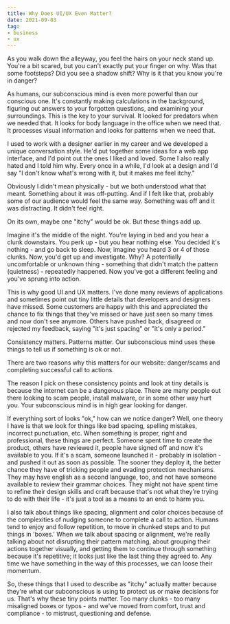 ```yaml
---
title: Why Does UI/UX Even Matter?
date: 2021-09-03
tag:
- business
- ux
---
```

As you walk down the alleyway, you feel the hairs on your neck stand up. You're a bit scared, but you can't exactly put your finger on why. Was that some footsteps? Did you see a shadow shift? Why is it that you know you're in danger?

<!--more-->

As humans, our subconscious mind is even more powerful than our conscious one.  It's constantly making calculations in the background, figuring out answers to your forgotten questions, and examining your surroundings.  This is the key to your survival. It looked for predators when we needed that. It looks for body language in the office when we need that.  It processes visual information and looks for patterns when we need that.

I used to work with a designer earlier in my career and we developed a unique conversation style.  He'd put together some ideas for a web app interface, and I'd point out the ones I liked and loved.  Some I also really hated and I told him why.  Every once in a while, I'd look at a design and I'd say "I don't know what's wrong with it, but it makes me feel itchy."  

Obviously I didn't mean physically - but we both understood what that meant. Something about it was off-putting.  And if I felt like that, probably some of our audience would feel the same way.  Something was off and it was distracting.  It didn't feel right.

On its own, maybe one "itchy" would be ok.  But these things add up.

Imagine it's the middle of the night.  You're laying in bed and you hear a clunk downstairs.  You perk up - but you hear nothing else. You decided it's nothing - and go back to sleep.  Now, imagine you heard 3 or 4 of those clunks.  Now, you'd get up and investigate.  Why? A potentially uncomfortable or unknown thing - something that didn't match the pattern (quietness) - repeatedly happened. Now you've got a different feeling and you've sprung into action.

This is why good UI and UX matters.  I've done many reviews of applications and sometimes point out tiny little details that developers and designers have missed.  Some customers are happy with this and appreciated the chance to fix things that they've missed or have just seen so many times and now don't see anymore.  Others have pushed back, disagreed or rejected my feedback, saying "it's just spacing" or "it's only a period."  

Consistency matters. Patterns matter.  Our subconscious mind uses these things to tell us if something is ok or not.

There are two reasons why this matters for our website: danger/scams and completing successful call to actions.

The reason I pick on these consistency points and look at tiny details is because the internet can be a dangerous place.  There are many people out there looking to scam people, install malware, or in some other way hurt you.  Your subconscious mind is in high gear looking for danger.  

If everything sort of looks "ok," how can we notice danger?  Well, one theory I have is that we look for things like bad spacing, spelling mistakes, incorrect punctuation, etc.  When something is proper, right and professional, these things are perfect.  Someone spent time to create the product, others have reviewed it, people have signed off and now it's available to you.  If it's a scam, someone launched it - probably in isolation - and pushed it out as soon as possible. The sooner they deploy it, the better chance they have of tricking people and evading protection mechanisms. They may have english as a second language, too, and not have someone available to review their grammar choices.  They might not have spent time to refine their design skills and craft because that's not what they're trying to do with their life - it's just a tool as a means to an end: to harm you.

I also talk about things like spacing, alignment and color choices because of the complexities of nudging someone to complete a call to action.  Humans tend to enjoy and follow repetition, to move in chunked steps and to put things in 'boxes.'  When we talk about spacing or alignment, we're really talking about not disrupting their pattern matching, about grouping their actions together visually, and getting them to continue through something because it's repetitive; it looks just like the last thing they agreed to.  Any time we have something in the way of this processes, we can loose their momentum.

So, these things that I used to describe as "itchy" actually matter because they're what our subconscious is using to protect us or make decisions for us.  That's why these tiny points matter.  Too many clunks - too many misaligned boxes or typos - and we've moved from comfort, trust and compliance - to mistrust, questioning and defense.
